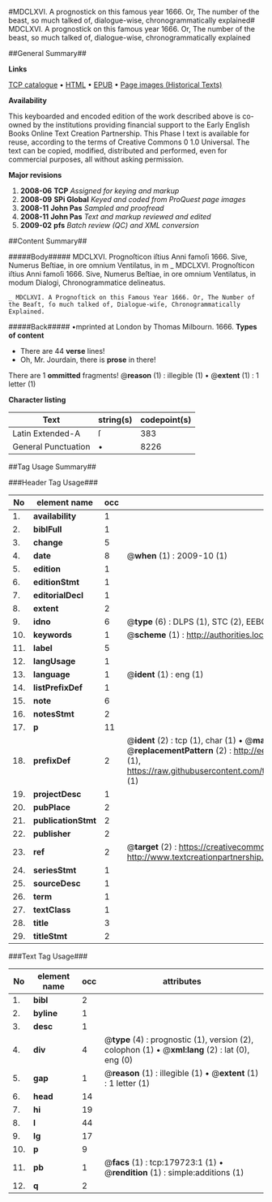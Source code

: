 #MDCLXVI. A prognostick on this famous year 1666. Or, The number of the beast, so much talked of, dialogue-wise, chronogrammatically explained#
MDCLXVI. A prognostick on this famous year 1666. Or, The number of the beast, so much talked of, dialogue-wise, chronogrammatically explained

##General Summary##

**Links**

[TCP catalogue](http://www.ota.ox.ac.uk/tcp/)  • 
[HTML](http://tei.it.ox.ac.uk/tcp/Texts-HTML/free/B01/B01318.html)  • 
[EPUB](http://tei.it.ox.ac.uk/tcp/Texts-EPUB/free/B01/B01318.epub) • 
[Page images (Historical Texts)](https://data.historicaltexts.jisc.ac.uk/view?pubId=eebo-53298928e&pageId=eebo-53298928e-179723-1)

**Availability**

This keyboarded and encoded edition of the
	       work described above is co-owned by the institutions
	       providing financial support to the Early English Books
	       Online Text Creation Partnership. This Phase I text is
	       available for reuse, according to the terms of Creative
	       Commons 0 1.0 Universal. The text can be copied,
	       modified, distributed and performed, even for
	       commercial purposes, all without asking permission.

**Major revisions**

1. __2008-06__ __TCP__ *Assigned for keying and markup*
1. __2008-09__ __SPi Global__ *Keyed and coded from ProQuest page images*
1. __2008-11__ __John Pas__ *Sampled and proofread*
1. __2008-11__ __John Pas__ *Text and markup reviewed and edited*
1. __2009-02__ __pfs__ *Batch review (QC) and XML conversion*

##Content Summary##

#####Body#####
MDCLXVI. Prognoſticon iſtius Anni famoſi 1666. Sive, Numerus Beſtiae, in ore omnium Ventilatus, in m
    _ MDCLXVI. Prognoſticon iſtius Anni famoſi 1666. Sive, Numerus Beſtiae, in ore omnium Ventilatus, in modum Dialogi, Chronogrammatice delineatus.

    _ MDCLXVI. A Prognoſtick on this Famous Year 1666. Or, The Number of the Beaſt, ſo much talked of, Dialogue-wiſe, Chronogrammatically Explained.

#####Back#####
•mprinted at London by Thomas Milbourn. 1666.
**Types of content**

  * There are 44 **verse** lines!
  * Oh, Mr. Jourdain, there is **prose** in there!

There are 1 **ommitted** fragments! 
 @__reason__ (1) : illegible (1)  •  @__extent__ (1) : 1 letter (1)

**Character listing**


|Text|string(s)|codepoint(s)|
|---|---|---|
|Latin Extended-A|ſ|383|
|General Punctuation|•|8226|

##Tag Usage Summary##

###Header Tag Usage###

|No|element name|occ|attributes|
|---|---|---|---|
|1.|__availability__|1||
|2.|__biblFull__|1||
|3.|__change__|5||
|4.|__date__|8| @__when__ (1) : 2009-10 (1)|
|5.|__edition__|1||
|6.|__editionStmt__|1||
|7.|__editorialDecl__|1||
|8.|__extent__|2||
|9.|__idno__|6| @__type__ (6) : DLPS (1), STC (2), EEBO-CITATION (1), OCLC (1), VID (1)|
|10.|__keywords__|1| @__scheme__ (1) : http://authorities.loc.gov/ (1)|
|11.|__label__|5||
|12.|__langUsage__|1||
|13.|__language__|1| @__ident__ (1) : eng (1)|
|14.|__listPrefixDef__|1||
|15.|__note__|6||
|16.|__notesStmt__|2||
|17.|__p__|11||
|18.|__prefixDef__|2| @__ident__ (2) : tcp (1), char (1)  •  @__matchPattern__ (2) : ([0-9\-]+):([0-9IVX]+) (1), (.+) (1)  •  @__replacementPattern__ (2) : http://eebo.chadwyck.com/downloadtiff?vid=$1&page=$2 (1), https://raw.githubusercontent.com/textcreationpartnership/Texts/master/tcpchars.xml#$1 (1)|
|19.|__projectDesc__|1||
|20.|__pubPlace__|2||
|21.|__publicationStmt__|2||
|22.|__publisher__|2||
|23.|__ref__|2| @__target__ (2) : https://creativecommons.org/publicdomain/zero/1.0/ (1), http://www.textcreationpartnership.org/docs/. (1)|
|24.|__seriesStmt__|1||
|25.|__sourceDesc__|1||
|26.|__term__|1||
|27.|__textClass__|1||
|28.|__title__|3||
|29.|__titleStmt__|2||


###Text Tag Usage###

|No|element name|occ|attributes|
|---|---|---|---|
|1.|__bibl__|2||
|2.|__byline__|1||
|3.|__desc__|1||
|4.|__div__|4| @__type__ (4) : prognostic (1), version (2), colophon (1)  •  @__xml:lang__ (2) : lat (0), eng (0)|
|5.|__gap__|1| @__reason__ (1) : illegible (1)  •  @__extent__ (1) : 1 letter (1)|
|6.|__head__|14||
|7.|__hi__|19||
|8.|__l__|44||
|9.|__lg__|17||
|10.|__p__|9||
|11.|__pb__|1| @__facs__ (1) : tcp:179723:1 (1)  •  @__rendition__ (1) : simple:additions (1)|
|12.|__q__|2||
